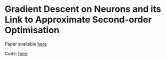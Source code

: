 # Gradient Descent on Neurons and its Link to Approximate Second-order Optimisation

Paper available [here](paper.pdf) 

Code: [here](./code/)
